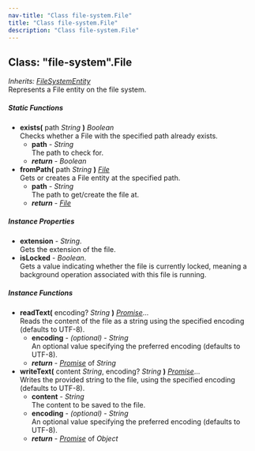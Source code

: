 ```yaml
---
nav-title: "Class file-system.File"
title: "Class file-system.File"
description: "Class file-system.File"
---
```

## Class: "file-system".File  
_Inherits:_ [_FileSystemEntity_](../file-system/FileSystemEntity.md)  
Represents a File entity on the file system.

##### Static Functions
 - **exists(** path _String_ **)** _Boolean_  
     Checks whether a File with the specified path already exists.
   - **path** - _String_  
     The path to check for.
   - _**return**_ - _Boolean_
 - **fromPath(** path _String_ **)** [_File_](../file-system/File.md)  
     Gets or creates a File entity at the specified path.
   - **path** - _String_  
     The path to get/create the file at.
   - _**return**_ - [_File_](../file-system/File.md)

##### Instance Properties
 - **extension** - _String_.    
  Gets the extension of the file.
 - **isLocked** - _Boolean_.    
  Gets a value indicating whether the file is currently locked, meaning a background operation associated with this file is running.

##### Instance Functions
 - **readText(** encoding? _String_ **)** [_Promise_](../promises/Promise.md)...  
     Reads the content of the file as a string using the specified encoding (defaults to UTF-8).
   - **encoding** - _(optional)_ - _String_  
     An optional value specifying the preferred encoding (defaults to UTF-8).
   - _**return**_ - [_Promise_](../promises/Promise.md) of _String_
 - **writeText(** content _String_, encoding? _String_ **)** [_Promise_](../promises/Promise.md)...  
     Writes the provided string to the file, using the specified encoding (defaults to UTF-8).
   - **content** - _String_  
     The content to be saved to the file.
   - **encoding** - _(optional)_ - _String_  
     An optional value specifying the preferred encoding (defaults to UTF-8).
   - _**return**_ - [_Promise_](../promises/Promise.md) of _Object_